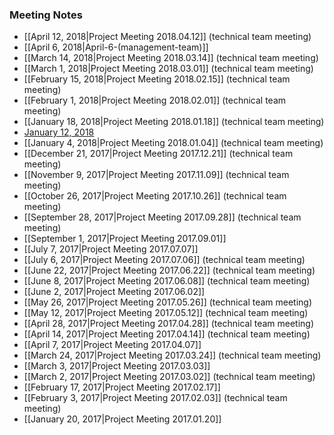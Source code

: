 ### Meeting Notes
- [[April 12, 2018|Project Meeting 2018.04.12]] (technical team meeting)
- [[April 6, 2018|April-6-(management-team)]]
- [[March 14, 2018|Project Meeting 2018.03.14]] (technical team meeting)
- [[March 1, 2018|Project Meeting 2018.03.01]] (technical team meeting)
- [[February 15, 2018|Project Meeting 2018.02.15]] (technical team meeting)
- [[February 1, 2018|Project Meeting 2018.02.01]] (technical team meeting)
- [[January 18, 2018|Project Meeting 2018.01.18]] (technical team meeting)
- [January 12, 2018](January-12-meeting-agenda)
- [[January 4, 2018|Project Meeting 2018.01.04]] (technical team meeting)
- [[December 21, 2017|Project Meeting 2017.12.21]] (technical team meeting)
- [[November 9, 2017|Project Meeting 2017.11.09]] (technical team meeting)
- [[October 26, 2017|Project Meeting 2017.10.26]] (technical team meeting)
- [[September 28, 2017|Project Meeting 2017.09.28]] (technical team meeting)
- [[September 1, 2017|Project Meeting 2017.09.01]] 
- [[July 7, 2017|Project Meeting 2017.07.07]] 
- [[July 6, 2017|Project Meeting 2017.07.06]] (technical team meeting)
- [[June 22, 2017|Project Meeting 2017.06.22]] (technical team meeting)
- [[June 8, 2017|Project Meeting 2017.06.08]] (technical team meeting)
- [[June 2, 2017|Project Meeting 2017.06.02]]
- [[May 26, 2017|Project Meeting 2017.05.26]] (technical team meeting)
- [[May 12, 2017|Project Meeting 2017.05.12]] (technical team meeting)
- [[April 28, 2017|Project Meeting 2017.04.28]] (technical team meeting)
- [[April 14, 2017|Project Meeting 2017.04.14]] (technical team meeting)
- [[April 7, 2017|Project Meeting 2017.04.07]]
- [[March 24, 2017|Project Meeting 2017.03.24]] (technical team meeting)
- [[March 3, 2017|Project Meeting 2017.03.03]]
- [[March 2, 2017|Project Meeting 2017.03.02]] (technical team meeting)
- [[February 17, 2017|Project Meeting 2017.02.17]]
- [[February 3, 2017|Project Meeting 2017.02.03]] (technical team meeting)
- [[January 20, 2017|Project Meeting 2017.01.20]]